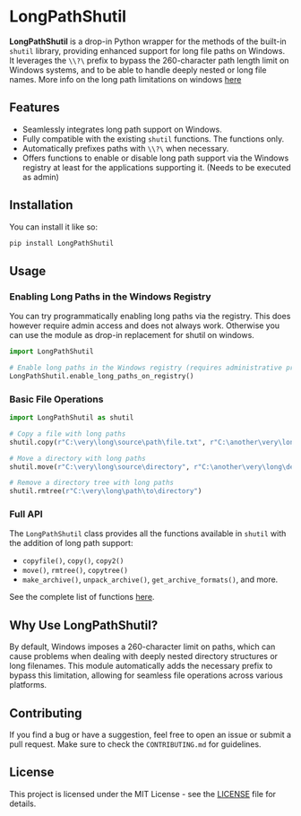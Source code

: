
# LongPathShutil

**LongPathShutil** is a drop-in Python wrapper for the methods of the built-in `shutil` library, providing enhanced support for long file paths on Windows. It leverages the `\\?\` prefix to bypass the 260-character path length limit on Windows systems, and to be able to handle deeply nested or long file names. More info on the long path limitations on windows [here](https://learn.microsoft.com/en-us/windows/win32/fileio/maximum-file-path-limitation?tabs=registry)

## Features

- Seamlessly integrates long path support on Windows.
- Fully compatible with the existing `shutil` functions. The functions only.
- Automatically prefixes paths with `\\?\` when necessary.
- Offers functions to enable or disable long path support via the Windows registry
  at least for the applications supporting it. (Needs to be executed as admin)

## Installation

You can install it like so:

```bash
pip install LongPathShutil
```

## Usage

### Enabling Long Paths in the Windows Registry

You can try programmatically enabling long paths via the registry.
This does however require admin access and does not always work.
Otherwise you can use the module as drop-in replacement for shutil on windows.

```python
import LongPathShutil

# Enable long paths in the Windows registry (requires administrative privileges)
LongPathShutil.enable_long_paths_on_registry()
```

### Basic File Operations

```python
import LongPathShutil as shutil

# Copy a file with long paths
shutil.copy(r"C:\very\long\source\path\file.txt", r"C:\another\very\long\destination\path\file.txt")

# Move a directory with long paths
shutil.move(r"C:\very\long\source\directory", r"C:\another\very\long\destination\directory")

# Remove a directory tree with long paths
shutil.rmtree(r"C:\very\long\path\to\directory")
```

### Full API

The `LongPathShutil` class provides all the functions available in `shutil` with the addition of long path support:

- `copyfile()`, `copy()`, `copy2()`
- `move()`, `rmtree()`, `copytree()`
- `make_archive()`, `unpack_archive()`, `get_archive_formats()`, and more.

See the complete list of functions [here](https://docs.python.org/3/library/shutil.html).

## Why Use LongPathShutil?

By default, Windows imposes a 260-character limit on paths, which can cause problems when dealing with deeply nested directory structures or long filenames. This module automatically adds the necessary prefix to bypass this limitation, allowing for seamless file operations across various platforms.

## Contributing

If you find a bug or have a suggestion, feel free to open an issue or submit a pull request. Make sure to check the `CONTRIBUTING.md` for guidelines.

## License

This project is licensed under the MIT License - see the [LICENSE](LICENSE) file for details.

